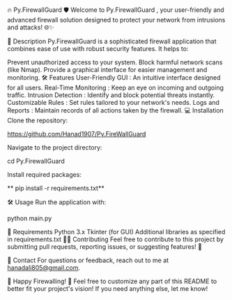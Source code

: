 🔥 Py.FirewallGuard 🛡️
Welcome to Py.FirewallGuard , your user-friendly and advanced firewall solution designed to protect your network from intrusions and attacks! 🌐✨

📜 Description
Py.FirewallGuard is a sophisticated firewall application that combines ease of use with robust security features. It helps to:

Prevent unauthorized access to your system.
Block harmful network scans (like Nmap).
Provide a graphical interface for easier management and monitoring.
🛠️ Features
User-Friendly GUI : An intuitive interface designed for all users.
Real-Time Monitoring : Keep an eye on incoming and outgoing traffic.
Intrusion Detection : Identify and block potential threats instantly.
Customizable Rules : Set rules tailored to your network's needs.
Logs and Reports : Maintain records of all actions taken by the firewall.
💻 Installation
Clone the repository:

https://github.com/Hanad1907/Py.FireWallGuard

Navigate to the project directory:

cd Py.FirewallGuard

Install required packages:

** pip install -r requirements.txt**

🛠️ Usage
Run the application with:

python main.py

📄 Requirements
Python 3.x
Tkinter (for GUI)
Additional libraries as specified in requirements.txt
🧑‍💻 Contributing
Feel free to contribute to this project by submitting pull requests, reporting issues, or suggesting features! 🙌

📧 Contact
For questions or feedback, reach out to me at hanadali805@gmail.com.

🌟 Happy Firewalling! 🌟
Feel free to customize any part of this README to better fit your project's vision! If you need anything else, let me know!
